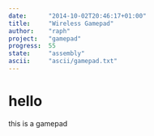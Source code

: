 ```yaml
---
date:      "2014-10-02T20:46:17+01:00"
title:     "Wireless Gamepad"
author:    "raph"
project:   "gamepad"
progress:  55
state:     "assembly"
ascii:     "ascii/gamepad.txt"
---
```

# hello
this is a gamepad
